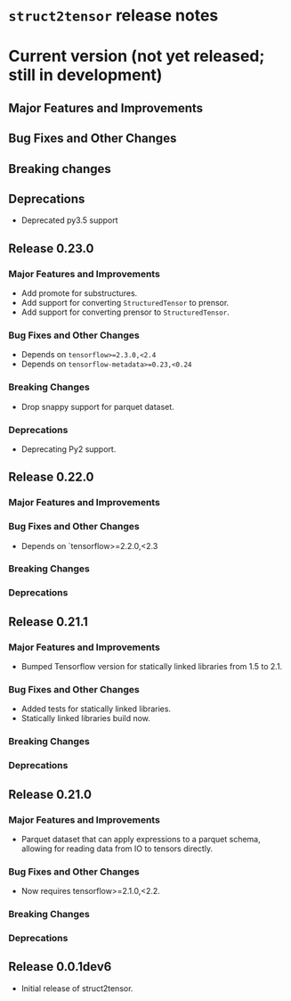 # `struct2tensor` release notes

# Current version (not yet released; still in development)

## Major Features and Improvements

## Bug Fixes and Other Changes

## Breaking changes

## Deprecations

*   Deprecated py3.5 support

## Release 0.23.0

### Major Features and Improvements

*   Add promote for substructures.
*   Add support for converting `StructuredTensor` to prensor.
*   Add support for converting prensor to `StructuredTensor`.

### Bug Fixes and Other Changes

*   Depends on `tensorflow>=2.3.0,<2.4`
*   Depends on `tensorflow-metadata>=0.23,<0.24`

### Breaking Changes

*   Drop snappy support for parquet dataset.

### Deprecations

*   Deprecating Py2 support.

## Release 0.22.0

### Major Features and Improvements

### Bug Fixes and Other Changes

*   Depends on `tensorflow>=2.2.0,<2.3

### Breaking Changes

### Deprecations

## Release 0.21.1

### Major Features and Improvements

*   Bumped Tensorflow version for statically linked libraries from 1.5 to 2.1.

### Bug Fixes and Other Changes

*   Added tests for statically linked libraries.
*   Statically linked libraries build now.

### Breaking Changes

### Deprecations

## Release 0.21.0

### Major Features and Improvements

*   Parquet dataset that can apply expressions to a parquet schema, allowing for
    reading data from IO to tensors directly.

### Bug Fixes and Other Changes

*   Now requires tensorflow>=2.1.0,<2.2.

### Breaking Changes

### Deprecations

## Release 0.0.1dev6

*   Initial release of struct2tensor.
